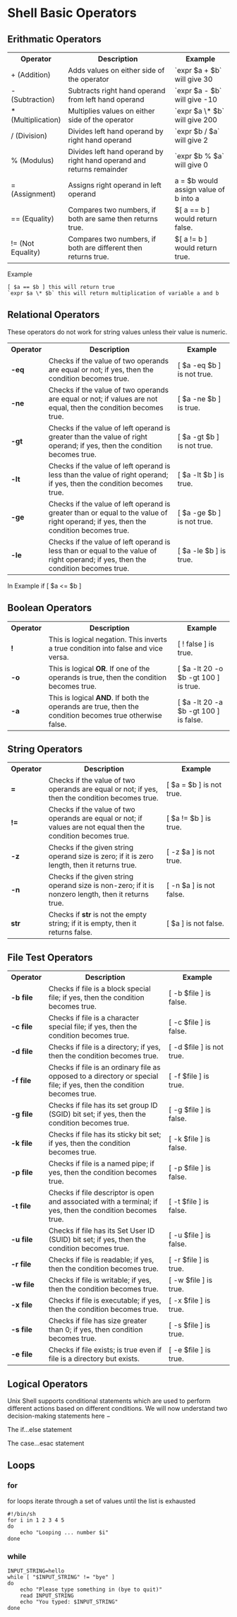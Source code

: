 # Shell Basic Operators

## Erithmatic Operators
<table class="table table-bordered">
<tbody><tr>
<th style="text-align:center;width:23%">Operator</th>
<th style="text-align:center;width:50%">Description</th>
<th style="text-align:center;width:40%">Example</th>
</tr>
<tr>
<td class="ts">+ (Addition)</td>
<td>Adds values on either side of the operator</td>
<td>`expr $a + $b` will give 30</td>
</tr>
<tr>
<td class="ts">- (Subtraction)</td>
<td>Subtracts right hand operand from left hand operand</td>
<td>`expr $a - $b` will give -10</td>
</tr>
<tr>
<td class="ts">* (Multiplication)</td>
<td>Multiplies values on either side of the operator</td>
<td>`expr $a \* $b` will give 200</td>
</tr>
<tr>
<td class="ts">/ (Division)</td>
<td>Divides left hand operand by right hand operand</td><td>`expr $b / $a` will give 2</td>
</tr>
<tr>
<td class="ts">% (Modulus)</td>
<td>Divides left hand operand by right hand operand and returns remainder</td>
<td>`expr $b % $a` will give 0</td>
</tr>
<tr>
<td class="ts">= (Assignment)</td>
<td style="vertical-align:middle;">Assigns right operand in left operand</td>
<td>a = $b would assign value of b into a</td>
</tr>
<tr>
<td class="ts">== (Equality)</td>
<td>Compares two numbers, if both are same then returns true.</td>
<td>$[ a == b ] would return false.</td>
</tr>
<tr>
<td class="ts">!= (Not Equality)</td>
<td>Compares two numbers, if both are different then returns true.</td>
<td>$[ a != b ] would return true.</td>
</tr>
</tbody></table>

Example 

    [ $a == $b ] this will return true
    `expr $a \* $b` this will return multiplication of variable a and b

## Relational Operators

These operators do not work for string values unless their value is numeric.

<table class="table table-bordered">
<tbody><tr>
<th style="text-align:center;">Operator</th>
<th style="text-align:center;">Description</th>
<th style="text-align:center;width:25%">Example</th>
</tr>
<tr>
<td class="ts"><b>-eq</b></td>
<td>Checks if the value of two operands are equal or not; if yes, then the condition becomes true.</td>
<td>[ $a -eq $b ] is not true.</td>
</tr>
<tr>
<td class="ts"><b>-ne</b></td>
<td>Checks if the value of two operands are equal or not; if values are not equal, then the condition becomes true.</td>
<td style="vertical-align:middle;">[ $a -ne $b ] is true.</td>
</tr>
<tr>
<td class="ts"><b>-gt</b></td>
<td>Checks if the value of left operand is greater than the value of right operand; if yes, then the condition becomes true.</td>
<td style="vertical-align:middle;">[ $a -gt $b ] is not true.</td>
</tr>
<tr>
<td class="ts"><b>-lt</b></td>
<td>Checks if the value of left operand is less than the value of right operand; if yes, then the condition becomes true.</td>
<td style="vertical-align:middle;">[ $a -lt $b ] is true.</td>
</tr>
<tr>
<td class="ts"><b>-ge</b></td>
<td>Checks if the value of left operand is greater than or equal to the value of right operand; if yes, then the condition becomes true.</td>
<td style="vertical-align:middle;">[ $a -ge $b ] is not true.</td>
</tr>
<tr>
<td class="ts"><b>-le</b></td>
<td>Checks if the value of left operand is less than or equal to the value of right operand; if yes, then the condition becomes true.</td>
<td style="vertical-align:middle;">[ $a -le $b ] is true.</td>
</tr>
</tbody></table>

In Example 
     if [ $a <= $b ]



## Boolean Operators

<table class="table table-bordered">
<tbody><tr>
<th style="text-align:center;">Operator</th>
<th style="text-align:center;">Description</th>
<th style="text-align:center;width:25%">Example</th>
</tr>
<tr>
<td class="ts"><b>!</b></td>
<td>This is logical negation. This inverts a true condition into false and vice versa.</td>
<td style="vertical-align:middle;">[ ! false  ] is true.</td>
</tr>
<tr>
<td class="ts"><b>-o</b></td>
<td>This is logical <b>OR</b>. If one of the operands is true, then the condition becomes true.</td>
<td>[  $a -lt 20  -o $b -gt 100 ] is true.</td>
</tr>
<tr>
<td class="ts"><b>-a</b></td>
<td>This is logical <b>AND</b>. If both the operands are true, then the condition becomes true otherwise false.</td>
<td style="vertical-align:middle;">[  $a -lt 20  -a $b -gt 100 ] is false. </td>
</tr>
</tbody></table>


## String Operators

<table class="table table-bordered">
<tbody><tr>
<th style="text-align:center;">Operator</th>
<th style="text-align:center;">Description</th>
<th style="text-align:center;width:30%">Example</th>
</tr>
<tr>
<td class="ts"><b>=</b></td>
<td>Checks if the value of two operands are equal or not; if yes, then the condition becomes true.</td>
<td class="ts">[ $a = $b ] is not true.</td>
</tr>
<tr>
<td class="ts"><b>!=</b></td>
<td>Checks if the value of two operands are equal or not; if values are not equal then the condition becomes true.</td>
<td class="ts">[ $a != $b ] is true.</td>
</tr>
<tr>
<td class="ts"><b>-z</b></td>
<td>Checks if the given string operand size is zero; if it is zero length, then it returns true.</td>
<td class="ts">[ -z $a ] is not true.</td>
</tr>
<tr>
<td class="ts"><b>-n</b></td>
<td>Checks if the given string operand size is non-zero; if it is nonzero length, then it returns true.</td>
<td class="ts">[ -n $a ] is not false.</td>
</tr>
<tr>
<td class="ts"><b>str</b></td>
<td>Checks if <b>str</b> is not the empty string; if it is empty, then it returns false.</td>
<td class="ts">[ $a ] is not false.</td>
</tr>
</tbody></table>


## File Test Operators

<table class="table table-bordered">
<tbody><tr>
<th style="text-align:center;">Operator</th>
<th style="text-align:center;">Description</th>
<th style="text-align:center;width:29%">Example</th>
</tr>
<tr>
<td class="ts"><b>-b file</b></td>
<td>Checks if file is a block special file; if yes, then the condition becomes true.</td>
<td class="ts">[ -b $file ] is  false.</td>
</tr>
<tr>
<td class="ts"><b>-c file</b></td>
<td>Checks if file is a character special file; if yes, then the condition becomes true.</td>
<td class="ts">[ -c $file ] is  false.</td>
</tr>
<tr>
<td class="ts"><b>-d file</b></td>
<td>Checks if file is a directory; if yes, then the condition becomes true.</td>
<td class="ts">[ -d $file ] is not true.</td>
</tr>
<tr>
<td class="ts"><b>-f file</b></td>
<td>Checks if file is an ordinary file as opposed to a directory or special file; if yes, then the condition becomes true.</td>
<td class="ts">[ -f $file ] is  true.</td>
</tr>
<tr>
<td class="ts"><b>-g file</b></td>
<td>Checks if file has its set group ID (SGID) bit set; if yes, then the condition becomes true.</td>
<td class="ts">[ -g $file ] is  false.</td>
</tr>
<tr>
<td class="ts"><b>-k file</b></td>
<td>Checks if file has its sticky bit set; if yes, then the condition becomes true.</td>
<td class="ts">[ -k $file ] is  false.</td>
</tr>
<tr>
<td class="ts"><b>-p file</b></td>
<td>Checks if file is a named pipe; if yes, then the condition becomes true.</td>
<td class="ts">[ -p $file ] is  false.</td>
</tr>
<tr>
<td class="ts"><b>-t file</b></td>
<td>Checks if file descriptor is open and associated with a terminal; if yes, then the condition becomes true.</td>
<td class="ts">[ -t $file ] is  false.</td>
</tr>
<tr>
<td class="ts"><b>-u file</b></td>
<td>Checks if file has its Set User ID (SUID) bit set; if yes, then the condition becomes true.</td>
<td class="ts">[ -u $file ] is  false.</td>
</tr>
<tr>
<td class="ts"><b>-r file</b></td>
<td>Checks if file is readable; if yes, then the condition becomes true.</td>
<td class="ts">[ -r $file ] is  true.</td>
</tr>
<tr>
<td class="ts"><b>-w file</b></td>
<td>Checks if file is writable; if yes, then the condition becomes true.</td>
<td class="ts">[ -w $file ] is  true.</td>
</tr>
<tr>
<td class="ts"><b>-x file</b></td>
<td>Checks if file is executable; if yes, then the condition becomes true.</td>
<td class="ts">[ -x $file ] is  true.</td>
</tr>
<tr>
<td class="ts"><b>-s file</b></td>
<td>Checks if file has size greater than 0; if yes, then condition becomes true.</td>
<td class="ts">[ -s $file ] is true.</td>
</tr>
<tr>
<td class="ts"><b>-e file</b></td>
<td>Checks if file exists; is true even if file is a directory but exists.</td>
<td class="ts">[ -e $file ] is true.</td>
</tr>
</tbody></table>


## Logical Operators

Unix Shell supports conditional statements which are used to perform different actions based on different conditions. We will now understand two decision-making statements here −

The if...else statement

The case...esac statement



## Loops

### for
for loops iterate through a set of values until the list is exhausted

    #!/bin/sh
    for i in 1 2 3 4 5
    do
        echo "Looping ... number $i"
    done

### while

    INPUT_STRING=hello
    while [ "$INPUT_STRING" != "bye" ]
    do
        echo "Please type something in (bye to quit)"
        read INPUT_STRING
        echo "You typed: $INPUT_STRING"
    done